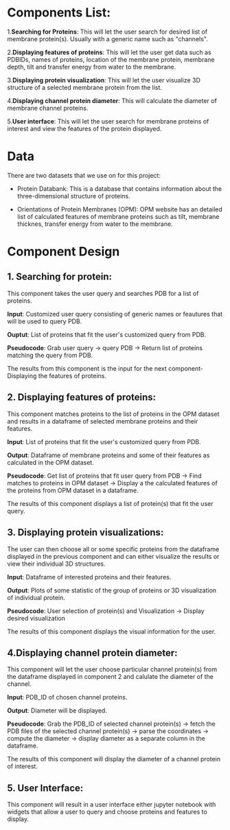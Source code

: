# Components List:

1.**Searching for Proteins**: This will let the user search for desired list of membrane protein(s). Usually with a generic name such as "channels".

2.**Displaying features of proteins**: This will let the user get data such as PDBIDs, names of proteins, location of the membrane protein, membrane depth, tilt and transfer energy from water to the membrane.  

3.**Displaying protein visualization**: This will let the user visualize 3D structure of a selected membrane protein from the list.

4.**Displaying channel protein diameter**: This will calculate the diameter of membrane channel proteins.

5.**User interface**: This will let the user search for membrane proteins of interest and view the features of the protein displayed.


# Data

There are two datasets that we use on for this project:
 
- Protein Databank: This is a database that contains information about the three-dimensional structure of proteins.

- Orientations of Protein Membranes (OPM): OPM website has an detailed list of calculated features of membrane proteins such as tilt, membrane thicknes, transfer energy from water to the membrane.


# Component Design

## 1. Searching for protein: 

This component takes the user query and searches PDB for a list of proteins.

**Input**: Customized user query consisting of generic names or feautures that will be used to query PDB.

**Ouptut**: List of proteins that fit the user's customized query from PDB.

**Pseudocode**: Grab user query -> query PDB -> Return list of proteins matching the query from PDB.

The results from this component is the input for the next component- Displaying the features of proteins.


## 2. Displaying features of proteins: 

This component matches proteins to the list of proteins in the OPM dataset and results in a dataframe of selected membrane proteins and their features.

**Input**: List of proteins that fit the user's customized query from PDB.

**Output**: Dataframe of membrane proteins and some of their features as calculated in the OPM dataset.

**Pseudocode**: Get list of proteins that fit user query from PDB -> Find matches to proteins in OPM dataset -> Display a the calculated features of the proteins from OPM dataset in a dataframe.

The results of this component displays a list of protein(s) that fit the user query. 


## 3. Displaying protein visualizations:

The user can then choose all or some specific proteins from the dataframe displayed in the previous component and can either visualize the results or view their individual 3D structures.

**Input**: Dataframe of interested proteins and their features.

**Output**: Plots of some statistic of the group of proteins or 3D visualization of individual protein.

**Pseudocode**: User selection of protein(s) and Visualization -> Display desired visualization

The results of this component displays the visual information for the user. 


## 4.Displaying channel protein diameter:
 
This component will let the user choose particular channel protein(s) from the dataframe displayed in component 2 and calulate the diameter of the channel.

**Input**: PDB_ID of chosen channel proteins.

**Output**: Diameter will be displayed.

**Pseudocode**: Grab the PDB_ID of selected channel protein(s) -> fetch the PDB files of the selected channel protein(s) -> parse the coordinates -> compute the diameter -> display diameter as a separate column in the dataframe.

The results of this component will display the diameter of a channel protein of interest.


## 5. User Interface:

This component will result in a user interface either jupyter notebook with widgets that allow a user to query and choose proteins and features to display.




